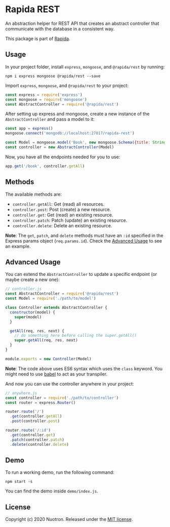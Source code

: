 # Rapida REST
An abstraction helper for REST API that creates an abstract controller that communicate with the database in a consistent way.

This package is part of [Rapida](https://github.com/nuotron/rapida).

## Usage
In your project folder, install `express`, `mongoose`, and `@rapida/rest` by running:
```
npm i express mongoose @rapida/rest --save
```

Import `express`, `mongoose`, and `@rapida/rest` to your project:
```javascript
const express = require('express')
const mongoose = require('mongoose')
const AbstractController = require('@rapida/rest')
```

After setting up express and mongoose, create a new instance of the `AbstractController` and pass a model to it:
```javascript
const app = express()
mongoose.connect('mongodb://localhost:27017/rapida-rest')

const Model = mongoose.model('Book', new mongoose.Schema({title: String, author: String}))
const controller = new AbstractController(Model)
```

Now, you have all the endpoints needed for you to use:
```javascript
app.get('/book', controller.getAll)
```

## Methods
The available methods are:
+ `controller.getAll`: Get (read) all resources.
+ `controller.post`: Post (create) a new resource.
+ `controller.get`: Get (read) an existing resource.
+ `controller.patch`: Patch (update) an existing resource.
+ `controller.delete`: Delete an existing resource.

**Note**: The `get`, `patch`, and `delete` methods must have an `:id` specified in the Express params object (`req.params.id`). Check the [Advanced Usage](#advanced-usage) to see an example.

## Advanced Usage
You can extend the `AbstractController` to update a specific endpoint (or maybe create a new one):
```javascript
// controller.js
const AbstractController = require('@rapida/rest')
const Model = require('./path/to/model')

class Controller extends AbstractController {
  constructor(model) {
    super(model)
  }

  getAll(req, res, next) {
    // do something here before calling the super.getAll()
    super.getAll(req, res, next)
  }
}

module.exports = new Controller(Model)
```

**Note**: The code above uses ES6 syntax which uses the `class` keyword. You might need to use [babel](https://github.com/babel/babel) to act as your transpiler.

And now you can use the controller anywhere in your project:
```javascript
// anywhere.js
const controller = require('./path/to/controller')
const router = express.Router()

router.route('/')
  .get(controller.getAll)
  .post(controller.post)

router.route('/:id')
  .get(controller.get)
  .patch(controller.patch)
  .delete(controller.delete)
```

## Demo
To run a working demo, run the following command:
```
npm start -s
```

You can find the demo inside `demo/index.js`.

## License
Copyright (c) 2020 Nuotron.
Released under the [MIT license](https://github.com/github/choosealicense.com/blob/gh-pages/LICENSE.md).
